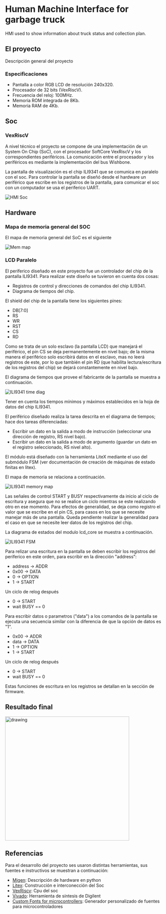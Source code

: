 # Human Machine Interface for garbage truck
HMI used to show information about truck status and collection plan.

## El proyecto
Descripción general del proyecto

### Especificaciones

* Pantalla a color RGB LCD de resolución 240x320.
* Procesador de 32 bits (VexRiscV).
* Frecuencia del reloj: 100MHz.
* Memoria ROM integrada de 8Kb.
* Memoria RAM de 4Kb.

## Soc

### VexRiscV

A nivel técnico el proyecto se compone de una implementación de un System On Chip (SoC), con el procesador SoftCore VexRiscV y los correspondientes periféricos. La comunicación entre el procesador y los periféricos es mediante la implementación del bus Wishbone.

La pantalla de visualización es el chip ILI9341 que se comunica en paralelo con el soc. Para controlar la pantalla se diseñó desde el hardware un periférico que escribe en los registros de la pantalla, para comunicar el soc con un computador se usa el periferico UART. 

![HMI Soc](Docs/Soc/SOC.png)

## Hardware

### Mapa de memoria general del SOC 

El mapa de memoria general del SoC es el siguiente

![Mem map ](Docs/MemoryMap/general_map.png)

### LCD Paralelo

El periferico diseñado en este proyecto fue un controlador del chip de la pantalla ILI9341. Para realizar este diseño se tuvieron en cuenta dos cosas:

* Registros de control y direcciones de comandos del chip ILI9341.
* Diagrama de tiempos del chip.

El shield del chip de la pantalla tiene los siguientes pines:
* DB[7:0]
* RS
* WR
* RST
* CS
* RD

Como se trata de un solo esclavo (la pantalla LCD) que manejará el periférico, el pin CS se deja permanentemente en nivel bajo; de la misma manera el periférico solo escribirá datos en el esclavo, mas no leerá registros de este, por lo que también el pin RD (que habilita lectura/escritura de los registros del chip) se dejará constantemente en nivel bajo.

El diagrama de tiempos que provee el fabricante de la pantalla se muestra a continuación.

![ILI9341 time diag](Docs/ili9341/Timed_lcd.png)

Tener en cuenta los tiempos mínimos y máximos establecidos en la hoja de datos del chip ILI9341.

El periférico diseñado realiza la tarea descrita en el diagrama de tiempos; hace dos tareas diferenciadas:
* Escribir un dato en la salida a modo de instrucción (seleccionar una dirección de registro, RS nivel bajo).
* Escribir un dato en la salida a modo de argumento (guardar un dato en el registro seleccionado, RS nivel alto).

El módulo está diseñado con la herramienta LiteX mediante el uso del submódulo FSM (ver documentación de creación de máquinas de estado finitas en litex).

El mapa de memoria se relaciona a continuación.

![ILI9341 memory map](Docs/MemoryMap/lcd_map.png)

Las señales de control START y BUSY respectivamente da inicio al ciclo de escritura y asegura que no se realice un ciclo mientras se este realizando otro en ese momento. Para efectos de generalidad, se deja como registro el valor que se escribe en el pin CS, para casos en los que se necesite manejar más de una pantalla. Queda pendiente realizar la generalidad para el caso en que se necesite leer datos de los registros del chip.

La diagrama de estados del modulo lcd_core se muestra a continuación. 

![ILI9341 FSM ](Docs/ili9341/FSM_lcd.png)

Para relizar una escritura en la pantalla se deben escribir los registros del periferico en este orden, para escribir en la dirección "address":

* address   ->  ADDR
* 0x00      ->  DATA
* 0         ->  OPTION
* 1         ->  START

Un ciclo de relog después

* 0         ->  START
* wait BUSY ==  0

Para escribir datos o parametros ("data") a los comandos de la pantalla se ejecuta una secuencia similar con la diferencia de que la opción de datos es "1".

* 0x00      ->  ADDR
* data      ->  DATA
* 1         ->  OPTION
* 1         ->  START

Un ciclo de relog después

* 0         ->  START
* wait BUSY ==  0

Estas funciones de escritura en los registros se detallan en la sección de firmware.

## Resultado final
<img src="Docs/ili9341/FinalResult.jpeg" alt="drawing" width="400"/>

## Referencias

Para el desarrollo del proyecto ses usaron distintas herramientas, sus fuentes e instructivos se muestran a continuación:

- [Migen](https://m-labs.hk/gateware/migen/): Descripción de hardware en python
- [Litex](https://github.com/enjoy-digital/litex): Construcción e interconección del Soc
- [VexRiscv](https://github.com/SpinalHDL/VexRiscv): Cpu del soc
- [Vivado](https://www.xilinx.com/products/design-tools/vivado.html): Herramienta de síntesis de Digilent
- [Custom Fonts for microcontrollers](https://jared.geek.nz/2014/jan/custom-fonts-for-microcontrollers): Generador personalizado de fuentes para microcontroladores





